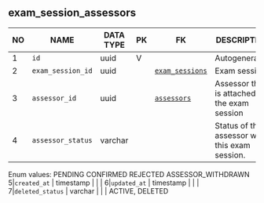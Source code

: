 exam_session_assessors
----------------------------


NO | NAME | DATA TYPE | PK | FK | DESCRIPTION            
---|------|-----------|----|----|-------------
1|`id` | uuid | V |  | Autogenerated
2|`exam_session_id` | uuid |  | [`exam_sessions`](exam_sessions.md) | Exam session
3|`assessor_id` | uuid |  | [`assessors`](assessors.md) | Assessor that is attached to the exam session
4|`assessor_status` | varchar |  |  | Status of the assessor with this exam session.
Enum values:
PENDING
CONFIRMED
REJECTED
ASSESSOR_WITHDRAWN
5|`created_at` | timestamp |  |  | 
6|`updated_at` | timestamp |  |  | 
7|`deleted_status` | varchar |  |  | ACTIVE, DELETED
